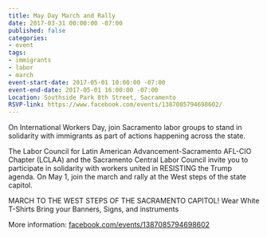 ```yaml
---
title: May Day March and Rally
date: 2017-03-31 00:00:00 -07:00
published: false
categories:
- event
tags:
- immigrants
- labor
- march
event-start-date: 2017-05-01 10:00:00 -07:00
event-end-date: 2017-05-01 16:00:00 -07:00
Location: Southside Park 8th Street, Sacramento
RSVP-link: https://www.facebook.com/events/1387085794698602/
---
```


On International Workers Day, join Sacramento labor groups to stand in solidarity with immigrants as part of actions happening across the state.

The Labor Council for Latin American Advancement-Sacramento AFL-CIO Chapter (LCLAA) and the Sacramento Central Labor Council invite you to participate in solidarity with workers united in RESISTING the Trump agenda. On May 1, join the march and rally at the West steps of the state capitol.

MARCH TO THE WEST STEPS OF THE SACRAMENTO CAPITOL!
Wear White T-Shirts
Bring your Banners, Signs, and instruments

More information: [facebook.com/events/1387085794698602](https://www.facebook.com/events/1387085794698602/)